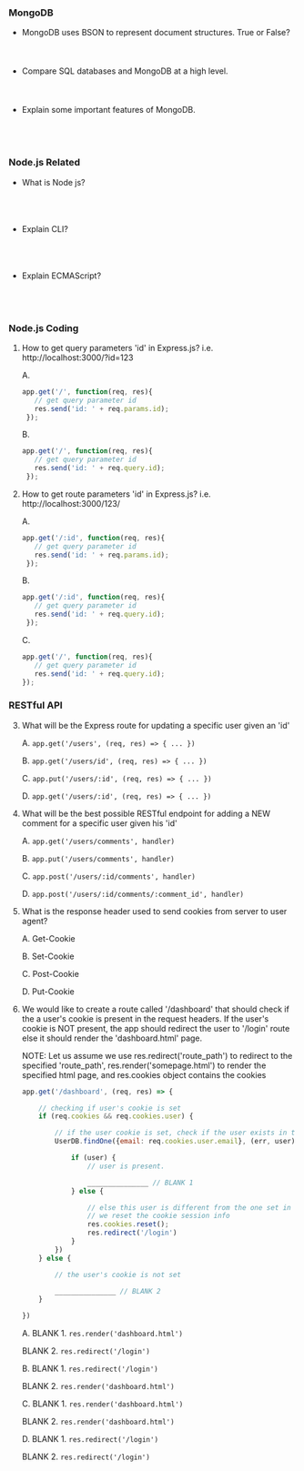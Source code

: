 ### MongoDB
 - MongoDB uses BSON to represent document structures. True or False?
<br><br><br><br>
 - Compare SQL databases and MongoDB at a high level.
<br><br><br><br>
 - Explain some important features of MongoDB.
<br><br><br><br>
### Node.js Related
  - What is Node js? <br><br><br><br>

  - Explain CLI?<br><br><br><br>

  - Explain ECMAScript?<br><br><br><br>


### Node.js Coding

  1. How to get query parameters 'id' in Express.js?
i.e. http://localhost:3000/?id=123

       A.
       ```javascript
       app.get('/', function(req, res){
          // get query parameter id
          res.send('id: ' + req.params.id);
        });
       ```

      B.
      ```javascript
      app.get('/', function(req, res){
         // get query parameter id
         res.send('id: ' + req.query.id);
       });
      ```

  2. How to get route parameters 'id' in Express.js?
i.e. http://localhost:3000/123/

       A.
       ```javascript
       app.get('/:id', function(req, res){
          // get query parameter id
          res.send('id: ' + req.params.id);
        });
       ```

      B.
      ```javascript
      app.get('/:id', function(req, res){
         // get query parameter id
         res.send('id: ' + req.query.id);
       });
      ```

      C.
      ```javascript
      app.get('/', function(req, res){
         // get query parameter id
         res.send('id: ' + req.query.id);
      });
      ```

### RESTful API

  3. What will be the Express route for updating a specific user given an 'id'

     A. ```app.get('/users', (req, res) => { ... })```

     B. ```app.get('/users/id', (req, res) => { ... })```

     C. ```app.put('/users/:id', (req, res) => { ... })```

     D. ```app.get('/users/:id', (req, res) => { ... })```

  4. What will be the best possible RESTful endpoint for adding a NEW comment for a specific user given his 'id'

     A. ```app.get('/users/comments', handler)```

     B. ```app.put('/users/comments', handler)```

     C. ```app.post('/users/:id/comments', handler)```

     D. ```app.post('/users/:id/comments/:comment_id', handler)```

  5. What is the response header used to send cookies from server to user agent?

     A. Get-Cookie

     B. Set-Cookie

     C. Post-Cookie

     D. Put-Cookie
  6.  We would like to create a route called '/dashboard' that should check if the a user's cookie is present in the request headers. If the user's cookie is NOT present, the app should redirect the user to '/login' route else it should render the 'dashboard.html' page.

      NOTE: Let us assume we use res.redirect('route_path') to redirect to the specified 'route_path', res.render('somepage.html') to render the specified html page, and res.cookies object contains the cookies

      ```javascript
      app.get('/dashboard', (req, res) => {

          // checking if user's cookie is set
          if (req.cookies && req.cookies.user) {

              // if the user cookie is set, check if the user exists in the Database
              UserDB.findOne({email: req.cookies.user.email}, (err, user) => {

                  if (user) {
                      // user is present.

                      _______________ // BLANK 1
                  } else {

                      // else this user is different from the one set in the cookie
                      // we reset the cookie session info
                      res.cookies.reset();
                      res.redirect('/login')
                  }
              })
          } else {

              // the user's cookie is not set

              _______________ // BLANK 2
          }

      })
      ```
        A. BLANK 1. ```res.render('dashboard.html')```

        BLANK 2. ```res.redirect('/login')```

        B. BLANK 1. ```res.redirect('/login')```

        BLANK 2. ```res.render('dashboard.html')```

        C. BLANK 1. ```res.render('dashboard.html')```

        BLANK 2. ```res.render('dashboard.html')```

        D. BLANK 1. ```res.redirect('/login')```

        BLANK 2. ```res.redirect('/login')```
